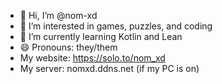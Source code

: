 - 👋 Hi, I’m @nom-xd
- 👀 I’m interested in games, puzzles, and coding
- 🌱 I’m currently learning Kotlin and Lean
- 😄 Pronouns: they/them
- My website: https://solo.to/nom_xd
- My server: nomxd.ddns.net  (if my PC is on)
<!---
nom-xd/nom-xd is a ✨ special ✨ repository because its `README.md` (this file) appears on your GitHub profile.
You can click the Preview link to take a look at your changes.
--->
